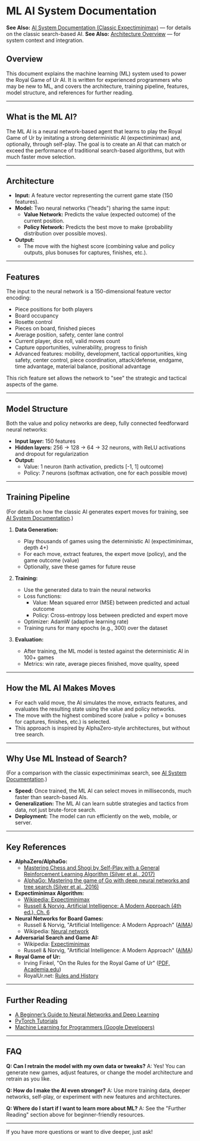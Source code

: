 # ML AI System Documentation

**See Also:** [AI System Documentation (Classic Expectiminimax)](./ai-system.md) — for details on the classic search-based AI.
**See Also:** [Architecture Overview](./architecture-overview.md) — for system context and integration.

## Overview

This document explains the machine learning (ML) system used to power the Royal Game of Ur AI. It is written for experienced programmers who may be new to ML, and covers the architecture, training pipeline, features, model structure, and references for further reading.

---

## What is the ML AI?

The ML AI is a neural network-based agent that learns to play the Royal Game of Ur by imitating a strong deterministic AI (expectiminimax) and, optionally, through self-play. The goal is to create an AI that can match or exceed the performance of traditional search-based algorithms, but with much faster move selection.

---

## Architecture

- **Input:** A feature vector representing the current game state (150 features).
- **Model:** Two neural networks ("heads") sharing the same input:
  - **Value Network:** Predicts the value (expected outcome) of the current position.
  - **Policy Network:** Predicts the best move to make (probability distribution over possible moves).
- **Output:**
  - The move with the highest score (combining value and policy outputs, plus bonuses for captures, finishes, etc.).

---

## Features

The input to the neural network is a 150-dimensional feature vector encoding:

- Piece positions for both players
- Board occupancy
- Rosette control
- Pieces on board, finished pieces
- Average position, safety, center lane control
- Current player, dice roll, valid moves count
- Capture opportunities, vulnerability, progress to finish
- Advanced features: mobility, development, tactical opportunities, king safety, center control, piece coordination, attack/defense, endgame, time advantage, material balance, positional advantage

This rich feature set allows the network to "see" the strategic and tactical aspects of the game.

---

## Model Structure

Both the value and policy networks are deep, fully connected feedforward neural networks:

- **Input layer:** 150 features
- **Hidden layers:** 256 → 128 → 64 → 32 neurons, with ReLU activations and dropout for regularization
- **Output:**
  - Value: 1 neuron (tanh activation, predicts [-1, 1] outcome)
  - Policy: 7 neurons (softmax activation, one for each possible move)

---

## Training Pipeline

(For details on how the classic AI generates expert moves for training, see [AI System Documentation](./ai-system.md).)

1. **Data Generation:**
   - Play thousands of games using the deterministic AI (expectiminimax, depth 4+)
   - For each move, extract features, the expert move (policy), and the game outcome (value)
   - Optionally, save these games for future reuse

2. **Training:**
   - Use the generated data to train the neural networks
   - Loss functions:
     - Value: Mean squared error (MSE) between predicted and actual outcome
     - Policy: Cross-entropy loss between predicted and expert move
   - Optimizer: AdamW (adaptive learning rate)
   - Training runs for many epochs (e.g., 300) over the dataset

3. **Evaluation:**
   - After training, the ML model is tested against the deterministic AI in 100+ games
   - Metrics: win rate, average pieces finished, move quality, speed

---

## How the ML AI Makes Moves

- For each valid move, the AI simulates the move, extracts features, and evaluates the resulting state using the value and policy networks.
- The move with the highest combined score (value + policy + bonuses for captures, finishes, etc.) is selected.
- This approach is inspired by AlphaZero-style architectures, but without tree search.

---

## Why Use ML Instead of Search?

(For a comparison with the classic expectiminimax search, see [AI System Documentation](./ai-system.md).)

- **Speed:** Once trained, the ML AI can select moves in milliseconds, much faster than search-based AIs.
- **Generalization:** The ML AI can learn subtle strategies and tactics from data, not just brute-force search.
- **Deployment:** The model can run efficiently on the web, mobile, or server.

---

## Key References

- **AlphaZero/AlphaGo:**
  - [Mastering Chess and Shogi by Self-Play with a General Reinforcement Learning Algorithm (Silver et al., 2017)](https://www.nature.com/articles/nature24270)
  - [AlphaGo: Mastering the game of Go with deep neural networks and tree search (Silver et al., 2016)](https://www.nature.com/articles/nature16961)
- **Expectiminimax Algorithm:**
  - [Wikipedia: Expectiminimax](https://en.wikipedia.org/wiki/Expectiminimax)
  - [Russell & Norvig, Artificial Intelligence: A Modern Approach (4th ed.), Ch. 6](https://aima.cs.berkeley.edu/)
- **Neural Networks for Board Games:**
  - Russell & Norvig, "Artificial Intelligence: A Modern Approach" ([AIMA](https://aima.cs.berkeley.edu/))
  - Wikipedia: [Neural network](https://en.wikipedia.org/wiki/Neural_network)
- **Adversarial Search and Game AI:**
  - Wikipedia: [Expectiminimax](https://en.wikipedia.org/wiki/Expectiminimax)
  - Russell & Norvig, "Artificial Intelligence: A Modern Approach" ([AIMA](https://aima.cs.berkeley.edu/))
- **Royal Game of Ur:**
  - Irving Finkel, "On the Rules for the Royal Game of Ur" ([PDF, Academia.edu](https://www.academia.edu/15173145/On_the_Rules_for_the_Royal_Game_of_Ur))
  - RoyalUr.net: [Rules and History](https://royalur.net/learn)

---

## Further Reading

- [A Beginner’s Guide to Neural Networks and Deep Learning](https://skymind.ai/wiki/neural-network)
- [PyTorch Tutorials](https://pytorch.org/tutorials/)
- [Machine Learning for Programmers (Google Developers)](https://developers.google.com/machine-learning/crash-course)

---

## FAQ

**Q: Can I retrain the model with my own data or tweaks?**
A: Yes! You can generate new games, adjust features, or change the model architecture and retrain as you like.

**Q: How do I make the AI even stronger?**
A: Use more training data, deeper networks, self-play, or experiment with new features and architectures.

**Q: Where do I start if I want to learn more about ML?**
A: See the "Further Reading" section above for beginner-friendly resources.

---

If you have more questions or want to dive deeper, just ask!
